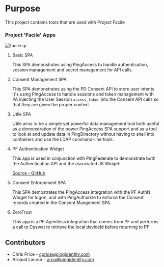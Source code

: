 # Purpose

This project contains tools that are used with Project Facile

### Project 'Facile' Apps

![facile qr](https://cdn.glitch.com/d73a8d8c-7227-47ee-8646-873dea902e5f%2Ffacile-qr.png?v=1613112549901)

1. Basic SPA

   This SPA demonstrates using PingAccess to handle authentication, session management and secret management for API calls.

2. Consent Management SPA

   This SPA demonstrates using the PD Consent API to store user intents. It's using PingAccess to handle sessions and token management with PA injecting the User Session `access_token` into the Consent API calls so that they are given the proper context.

3. Utile SPA

   Utile aims to be a simple yet powerful data management tool both useful as a demonstration of the power PingAccess SPA support and as a tool to look at and update data in PingDirectory without having to shell into containers and use the LDAP command-line tools.

4. PF Authentication Widget

   This app is used in conjunction with PingFederate to demonstrate both the Authentication API and the associated JS Widget:

   [Source - GitHub](https://github.com/pingidentity/pf-authn-js-widget)

5. Consent Enforcement SPA

   This SPA demostrates the PingAccess integration with the PF AuthN Widget for logon, and with PingAuthorize to enforce the Consent records created in the Consent Mangement SPA.

6. ZeroTrust

   This app is a PF Agentless integration that comes from PF and performs a call to Opswat to retrieve the local deviceId before returning to PF

## Contributors

- Chris Price - cprice@pingidentity.com
- Arnaud Lacour - arno@pingidentity.com
